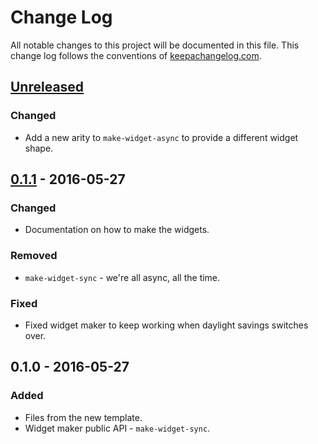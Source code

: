 # Change Log
All notable changes to this project will be documented in this file. This change log follows the conventions of [keepachangelog.com](http://keepachangelog.com/).

## [Unreleased]
### Changed
- Add a new arity to `make-widget-async` to provide a different widget shape.

## [0.1.1] - 2016-05-27
### Changed
- Documentation on how to make the widgets.

### Removed
- `make-widget-sync` - we're all async, all the time.

### Fixed
- Fixed widget maker to keep working when daylight savings switches over.

## 0.1.0 - 2016-05-27
### Added
- Files from the new template.
- Widget maker public API - `make-widget-sync`.

[Unreleased]: https://github.com/your-name/clokuli/compare/0.1.1...HEAD
[0.1.1]: https://github.com/your-name/clokuli/compare/0.1.0...0.1.1
